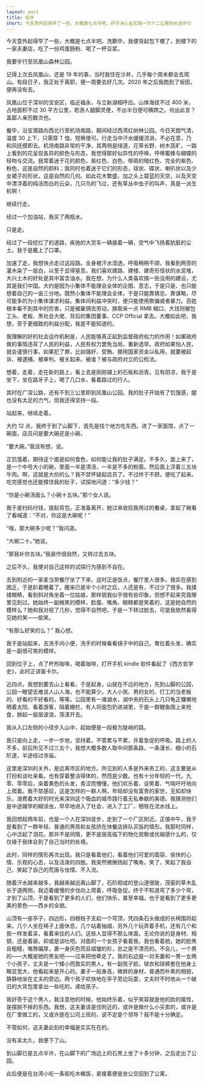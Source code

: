 ```yaml
---
layout: post
title: 徒步
short: 今天意外起得早了一些，大概是七点半吧，终于决心去实践一次十二公里的长途步行
---
```


今天意外起得早了一些，大概是七点半吧。洗簌毕，我便背起包下楼了，到楼下的一家夫妻店，吃了一份鸡蛋肠粉、喝了一杯豆浆。

我要步行至凤凰山森林公园。

记得上次去凤凰山，还是 19 年的事，当时我住在沙井，几乎每个周末都会去爬山。有段日子，我正处于离职，便一周要去好几次。2020 年之后我跑到了坂田，便再没有去。

凤凰山位于深圳的宝安区，临近福永，与立新湖相呼应。山体海拔不过 400 米，占地面积不过 30 平方公里，若游人腿脚灵便，不出半日便可横跨之。何出此言？盖鄙人亲历数次也。

餐毕，沿宝源路向西北行至机场南路，期间经过西湾红树林公园。今日天朗气清，温度 30 上下，只需穿 T 恤、短裤便可。行走当中汗水缓缓流淌，不必在意，乃和风抚摸即去。机场南路非常的干净，其两侧是绿道，花草长野、树木高旷。一路上看到的花呈现各异的颜色与形态，我觉得那好似异性的呼唤，呼唤蜜蜂与蝴蝶的轻吻与交流。我常着迷于花的颜色，紫红色、白色、带斑的暗红色、完全的紫色、粉色，这是自然的颜料；我同时也着迷于它们的形态，球状、碟状、喇叭状以及少女裙子的形状，这是自然的几何。如此花木繁盛，加之头上碧蓝的天空，以及天空中漂浮着的纯洁而白的云朵，几只鸟的飞过，还有草丛中虫子的叫声，真是一派生机啊！

继续行走。

经过一个加油站，我买了两瓶水。

只是走。

经过了一段挖烂了的道路，疾驰的大货车一辆接着一辆，空气中飞扬着肮脏的尘土。我于是戴上了口罩。

加速了走，我想快点走过这段路。全身被汗水湿透，呼吸稍稍不顺，我看到两旁的灌木染了一层白，以至于显得窒息。我们喜欢建路、建楼、建奇形怪状的水泥堆，大兴土木的好处是其中富含油水。我在想，为什么人类喜欢搞一些没用的建设，尤其是我们中国。大约是因为小集体不能理会全体的企图、意志，于是只是、也只能想着自己的一亩三分地。既然小集体不能理会全体，于是只能靠猜忌、靠谋略，尽可能多的为小集体谋求利益。集体间利益冲突时，便只能使用欺骗或者暴力。百姓根本看不到其中的厉害，只是被雇佣去劳动，换取来一点 RMB 糊口，大钱则被包工头、老板、黑社会大佬、背后的集团董事、CCP Official 拿去。大概如此吧，我想，至于更细致的利益分配，我是不能知道的。

我理解的好的社会运作机制是，人民能够真正起到监督政府权力的作用！如果政府做的事情违背了人民的利益，人民有权力罢免当局，重新选举。政府如果怕人民，就会谨慎行事，如果犯了罪，比如强奸、受贿、挪用国家资金以私用，就要被起诉、被逮捕、被审判、被关起来。被谁？被与政府对立的公检法。

想着，走着，走在新的路上，看上去是刚刚铺上的石板和沥青。见有阴凉，我于是坐下，坐在路牙子上，喝了几口水，看着路过的行人。

其时在广深公路，还有不到三公里即到凤凰山公园。我的肚子开始有了饥饿感，腿也没有太足的力气，但我还得坚持一段。

站起来，继续走着。

大约 12 点，我终于到了山脚下，首先是找个地方吃东西。进了一家面馆，点了一碗面，店员问是要大碗还是小碗，

“要大碗。”我没有想，说。

正饥饿着，期待这个面是如何食色，如何能让我的肚子满足。不多久，面上来了，是一个中号大小的碗，里面一半是清汤，一半是不多的粉面，然后面上浮着三五块牛肉。啊，这就是大份的么？我不禁怀疑起店员了。不过终于不顾，便吃了起来。吃完感觉也还能撑住我的肚子，试探地问道：“多少钱？”

“你是小碗汤面么？小碗十五块。”那个女人说。

我于是扫码付钱，提起背包，正准备离开，她过来收拾我用过的餐桌，拿起了碗看了看喊道：“不对，你这是大碗呢！”

“哦，那大碗多少呢？”我问道。

“大碗二十。”她说。

“那我补你五块。”我装作很自然，又转过去五块。

之后不久，我便对自己这样的试探行为感到不自在。

去到附近的一家麦当劳餐厅坐了下来，这时正是饭点，餐厅里人很多。我实在感到困乏，于是趴着睡着了。醒来已是半个小时之后，人还是有，不过少了很多。我揉揉眼睛，看到斜对角坐着一位姑娘，那样貌我似乎很有些印象，但想不起来究竟哪里见到过。她始终一副微笑的模样，脸蛋、嘴角、眼睛都是笑着的，这是她自然的模样么？她和我对视了几秒，觉得不自然吧，于是一下转过脸去，可是我依然看得见她的笑——偷笑。

“有那么好笑的么？” 我心想。

我于是站起来，去洗手间小便，洗手的时候看看镜子中的自己，耷拉着头发，确实是一副很可笑的模样。

回到位子上，点了杯热咖啡，喝着咖啡，打开手机 kindle 软件看起了《西方哲学史》，此时正讲笛卡尔。

近四点，我想到要去山上看看，于是起身。山就在不远的地方，先到山脚的公园，公园一眼望去难说人山人海，也不能算少。大人小孩、男的女的、打工的当老板的、好看的不好看的，等等。公园里有一滩湖水，湖中央的石头上几只龟正慵懒地晒着太阳、看着游客，隔着栅栏，有人将面包扔进湖里，于是一群鲤鱼围上来抢食，掀起一层层波浪，荡漾开去。

我从入口左侧的小径步入山中，起始便是一段极为陡峭的路。

我只是向上走，一步一步地，坚持着，不管累与不累，并着急促的呼吸。路上的人不多，前后所见不过三五个，我想大概多数人取中间那条路，一条漫长、细小的石阶道，半途经过寺庙。

这里是深圳的关外，是远离市区的地方。所见到的人多是外来务工的，这主要是从打扮和谈吐来看。也有穿着整洁得体的，然而是少数。也有十分年轻的一代，九零、零零后，染着黄色的头发，青涩而懵懂，他们欢乐着、谈笑着、气喘吁吁地向上爬着。我不禁感叹，这是怎样的一群人啊，年轻却没有富贵的家世，无知却快乐，浪费着大好的时光来深圳这个吸血的城市践行着无私奉献的美德。我猜测他们是中途辍学的糊涂虫，早早地进入了社会，进入了工厂，牺牲在流水线上。

我回想起两年前，也是一个人在深圳徒步，走到了一个厂区附近。正值中午，我于是看到了一群年轻、普通的男孩和女孩挤在快餐店排队买饭的情形。我那时同样，心中泛起了泪花。那并不是同情，更不是居高临下的物化观察或优越感什么的，仅仅缘于我体会到了自己当时的处境。

此时，同样的情形再次出现。我只是看着他们，看着他们可爱的面容、愉快的心情、乐观的心态，以及活泼的四肢。我突然微微扬起了嘴角，笑了，笑起了我自己，笑起了自己的荒唐与怯懦、不入流。

随着汗水越来越多，我越来越远离山脚了，石阶砌成的登山道很陡，茂密的草木乱长于道两侧，我迈着缓慢的步伐向上爬着，呼吸急促。终于不知道弯了多少个弯，才到了山顶，于是看到了更多的人们，他们快乐，甚至幸福，也于是看到了更多更美的景色——西乡的全貌。

山顶有一座亭子，四边形，四根柱子支起一个穹顶，凭四条石头做成的长椅围将起来。几个人坐在椅子上面休息，几个站着抽烟，另外几个玩弄着手机，还有几个和我一样发着呆，看着来往的人们。这些人显得不那么体面，无论你说的是身材、相貌、还是着装，抑或是谈吐吧。对面的一个女孩子看着我，我也看着她，她的脸黑且粗糙，嘴唇偏厚，裹一身灰色而且褶皱的衫，总之是不漂亮的。不会儿，一个男的——大概是她的男友吧——过来把他牵走了。我的右边是一对夫妻和一男一女两个小孩子，丈夫是一个矮小而敦实的男人，有一副孩子脸，球衣和球裤套在他身上略显宽大，他看起来是开心的。妻子一般身高，微胖的身材，普通而朴素的相貌，静静地坐在丈夫的旁边。两个孩子欢快地在亭子旁边玩耍，丈夫时不时地从一个破旧的大背包里拿出一些吃的，递给孩子。

我好奇于这个男人，我注意他的时候，他始终乐着，似乎笑容就是他的脸的属性，是摆脱不掉的东西。我想，这夫妻该是住附近的，或许是做什么小买卖的，或许是在厂里做工的，又或许是在公司上班的，说不定是个领导？我不能十分确定。

不管如何，这夫妻此刻的幸福是实实在在的。

没有呆太久，我便下了山。

到山脚已是五点半许，在山脚下的广场边上的石凳上坐了十多分钟，之后走出了公园。

此后便是在台湾小吃一条街吃木桶饭，紧接着便是坐公交回到了公寓。
